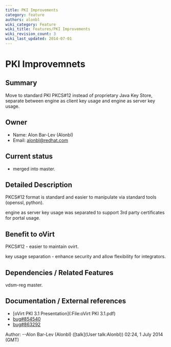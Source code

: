 ```yaml
---
title: PKI Improvements
category: feature
authors: alonbl
wiki_category: Feature
wiki_title: Features/PKI Improvements
wiki_revision_count: 3
wiki_last_updated: 2014-07-01
---
```


# PKI Improvemnets

## Summary

Move to standard PKI PKCS#12 instead of proprietary Java Key Store, separate between engine as client key usage and engine as server key usage.

## Owner

*   Name: Alon Bar-Lev (Alonbl)
*   Email: <alonbl@redhat.com>

## Current status

*   merged into master.

## Detailed Description

PKCS#12 format is standard and easier to manipulate via standard tools (openssl, python).

engine as server key usage was separated to support 3rd party certificates for portal usage.

## Benefit to oVirt

PKCS#12 - easier to maintain ovirt.

key usage separation - enhance security and allow flexibility for integrators.

## Dependencies / Related Features

vdsm-reg master.

## Documentation / External references

*   [oVirt PKI 3.1 Presentation](:File:oVirt PKI 3.1.pdf)
*   [bug#854540](https://bugzilla.redhat.com/show_bug.cgi?id=854540)
*   [bug#863292](https://bugzilla.redhat.com/show_bug.cgi?id=863292)



Author: --Alon Bar-Lev (Alonbl) ([talk](User talk:Alonbl)) 02:24, 1 July 2014 (GMT)

